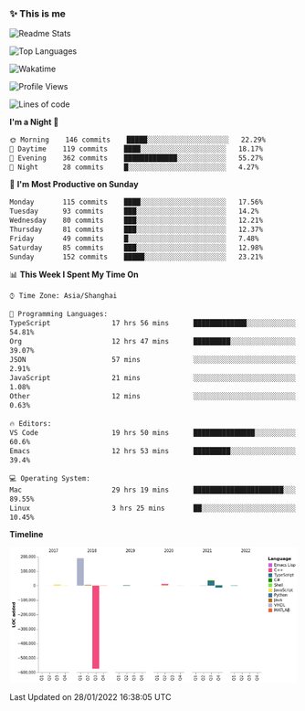 <!--

**icyzeroice/icyzeroice** is a ✨ _special_ ✨ repository because its `README.md` (this file) appears on your GitHub profile.

Here are some ideas to get you started:

- 🔭 I’m currently working on ...
- 🌱 I’m currently learning ...
- 👯 I’m looking to collaborate on ...
- 🤔 I’m looking for help with ...
- 💬 Ask me about ...
- 📫 How to reach me: ...
- 😄 Pronouns: ...
- ⚡ Fun fact: ...

-->

### ✨ This is me

![Readme Stats](https://github-readme-stats.vercel.app/api?username=icyzeroice)

![Top Languages](https://github-readme-stats.vercel.app/api/top-langs/?username=icyzeroice&exclude_repo=scutie2015-digimon&layout=compact&langs_count=5)

![Wakatime](https://github-readme-stats.vercel.app/api/wakatime?username=icyzeroice)

<!--START_SECTION:waka-->
![Profile Views](http://img.shields.io/badge/Profile%20Views-1-blue)

![Lines of code](https://img.shields.io/badge/From%20Hello%20World%20I%27ve%20Written--319%20Thousand%20lines%20of%20code-blue)

**I'm a Night 🦉** 

```text
🌞 Morning    146 commits    █████░░░░░░░░░░░░░░░░░░░░   22.29% 
🌆 Daytime    119 commits    ████░░░░░░░░░░░░░░░░░░░░░   18.17% 
🌃 Evening    362 commits    █████████████░░░░░░░░░░░░   55.27% 
🌙 Night      28 commits     █░░░░░░░░░░░░░░░░░░░░░░░░   4.27%

```
📅 **I'm Most Productive on Sunday** 

```text
Monday       115 commits    ████░░░░░░░░░░░░░░░░░░░░░   17.56% 
Tuesday      93 commits     ███░░░░░░░░░░░░░░░░░░░░░░   14.2% 
Wednesday    80 commits     ███░░░░░░░░░░░░░░░░░░░░░░   12.21% 
Thursday     81 commits     ███░░░░░░░░░░░░░░░░░░░░░░   12.37% 
Friday       49 commits     █░░░░░░░░░░░░░░░░░░░░░░░░   7.48% 
Saturday     85 commits     ███░░░░░░░░░░░░░░░░░░░░░░   12.98% 
Sunday       152 commits    █████░░░░░░░░░░░░░░░░░░░░   23.21%

```


📊 **This Week I Spent My Time On** 

```text
⌚︎ Time Zone: Asia/Shanghai

💬 Programming Languages: 
TypeScript               17 hrs 56 mins      █████████████░░░░░░░░░░░░   54.81% 
Org                      12 hrs 47 mins      █████████░░░░░░░░░░░░░░░░   39.07% 
JSON                     57 mins             ░░░░░░░░░░░░░░░░░░░░░░░░░   2.91% 
JavaScript               21 mins             ░░░░░░░░░░░░░░░░░░░░░░░░░   1.08% 
Other                    12 mins             ░░░░░░░░░░░░░░░░░░░░░░░░░   0.63%

🔥 Editors: 
VS Code                  19 hrs 50 mins      ███████████████░░░░░░░░░░   60.6% 
Emacs                    12 hrs 53 mins      █████████░░░░░░░░░░░░░░░░   39.4%

💻 Operating System: 
Mac                      29 hrs 19 mins      ██████████████████████░░░   89.55% 
Linux                    3 hrs 25 mins       ██░░░░░░░░░░░░░░░░░░░░░░░   10.45%

```

**Timeline**

![Chart not found](https://raw.githubusercontent.com/icyzeroice/icyzeroice/main/charts/bar_graph.png) 


 Last Updated on 28/01/2022 16:38:05 UTC
<!--END_SECTION:waka-->

<!--

### Related
- https://github.com/abhisheknaiidu/awesome-github-profile-readme
- https://github.com/coderjojo/creative-profile-readme
- https://github.com/elangosundar/awesome-README-templates
- https://github.com/durgeshsamariya/awesome-github-profile-readme-templates
- https://github.com/anmol098/waka-readme-stats

-->
